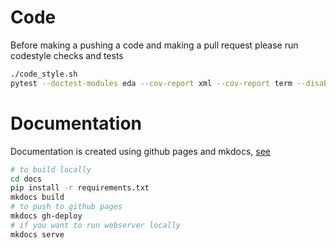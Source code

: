 # Code
Before making a pushing a code and making a pull request please run codestyle checks and tests

```bash
./code_style.sh
pytest --doctest-modules eda --cov-report xml --cov-report term --disable-pytest-warnings --cov=eda tests/
```

# Documentation

Documentation is created using github pages and mkdocs, [see](https://www.mkdocs.org/user-guide/deploying-your-docs/)

```bash
# to build locally
cd docs
pip install -r requirements.txt
mkdocs build
# to push to github pages
mkdocs gh-deploy
# if you want to run webserver locally
mkdocs serve
```